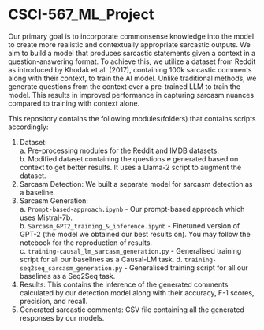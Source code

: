 # CSCI-567_ML_Project

Our primary goal is to incorporate commonsense knowledge into the model to create more realistic and contextually appropriate sarcastic outputs. We aim to build a model that produces sarcastic statements given a context in a question-answering format. To achieve this, we utilize a dataset from Reddit as introduced by Khodak et al. (2017), containing 100k sarcastic comments along with their context, to train the AI model. Unlike traditional methods, we generate questions from the context over a pre-trained LLM to train the model. This results in improved performance in capturing sarcasm nuances compared to training with context alone.

This repository contains the following modules(folders) that contains scripts accordingly:
1. Dataset:<br>
   a. Pre-processing modules for the Reddit and IMDB datasets.<br>
   b. Modified dataset containing the questions e generated based on context to get better results. It uses a Llama-2 script to augment the dataset.<br>
3. Sarcasm Detection: We built a separate model for sarcasm detection as a baseline.  
4. Sarcasm Generation:<br>
   a. `Prompt-based-approach.ipynb` - Our prompt-based approach which uses Mistral-7b.<br>
   b. `Sarcasm_GPT2_training_&_inference.ipynb` - Finetuned version of GPT-2 (the model we obtained our best results on). You may follow the notebook for the reproduction of results. <br>
   c. `training-causal_lm_sarcasm_generation.py` - Generalised training script for all our baselines as a Causal-LM task.
   d. `training-seq2seq_sarcasm_generation.py` - Generalised training script for all our baselines as a Seq2Seq task.
6. Results: This contains the inference of the generated comments calculated by our detection model along with their accuracy, F-1 scores, precision, and recall.
7. Generated sarcastic comments: CSV file containing all the generated responses by our models.
